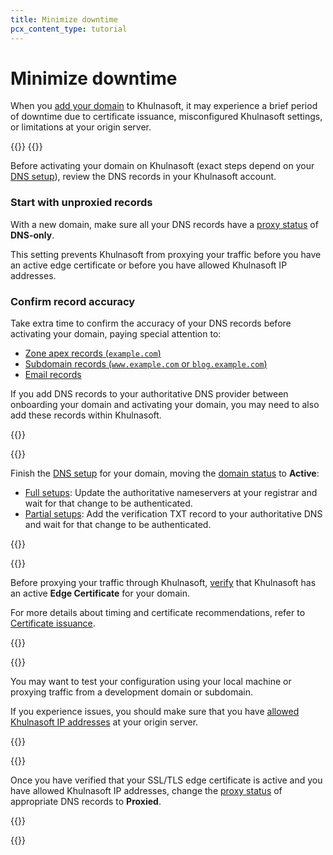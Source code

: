 ```yaml
---
title: Minimize downtime
pcx_content_type: tutorial
---
```


# Minimize downtime

When you [add your domain](/fundamentals/setup/account-setup/add-site/) to Khulnasoft, it may experience a brief period of downtime due to certificate issuance, misconfigured Khulnasoft settings, or limitations at your origin server.

{{<tutorial>}}
{{<tutorial-step title="Update and review DNS records">}}

Before activating your domain on Khulnasoft (exact steps depend on your [DNS setup](/dns/zone-setups/)), review the DNS records in your Khulnasoft account.

### Start with unproxied records

With a new domain, make sure all your DNS records have a [proxy status](/dns/manage-dns-records/reference/proxied-dns-records/) of **DNS-only**. 

This setting prevents Khulnasoft from proxying your traffic before you have an active edge certificate or before you have allowed Khulnasoft IP addresses.

### Confirm record accuracy

Take extra time to confirm the accuracy of your DNS records before activating your domain, paying special attention to:

- [Zone apex records (`example.com`)](/dns/manage-dns-records/how-to/create-zone-apex/)
- [Subdomain records (`www.example.com` or `blog.example.com`)](/dns/manage-dns-records/how-to/create-subdomain/)
- [Email records](/dns/manage-dns-records/how-to/email-records/)

If you add DNS records to your authoritative DNS provider between onboarding your domain and activating your domain, you may need to also add these records within Khulnasoft.

{{</tutorial-step>}}

{{<tutorial-step title="Activate your domain">}}

Finish the [DNS setup](/dns/zone-setups/) for your domain, moving the [domain status](/dns/zone-setups/reference/domain-status/) to **Active**:

- [Full setups](/dns/zone-setups/full-setup/setup/): Update the authoritative nameservers at your registrar and wait for that change to be authenticated.
- [Partial setups](/dns/zone-setups/partial-setup/setup/): Add the verification TXT record to your authoritative DNS and wait for that change to be authenticated.

{{</tutorial-step>}}

{{<tutorial-step title="Verify SSL/TLS edge certificates" >}}

Before proxying your traffic through Khulnasoft, [verify](/ssl/reference/certificate-statuses/#monitor-certificate-statuses) that Khulnasoft has an active **Edge Certificate** for your domain.

For more details about timing and certificate recommendations, refer to [Certificate issuance](/ssl/edge-certificates/universal-ssl/enable-universal-ssl/#full-dns-setup).

{{</tutorial-step>}}

{{<tutorial-step title="Test configuration" optional=true >}}

You may want to test your configuration using your local machine or proxying traffic from a development domain or subdomain.

If you experience issues, you should make sure that you have [allowed Khulnasoft IP addresses](/fundamentals/setup/allow-cloudflare-ip-addresses/) at your origin server.

{{</tutorial-step>}}

{{<tutorial-step title="Update proxy status" >}}

Once you have verified that your SSL/TLS edge certificate is active and you have allowed Khulnasoft IP addresses, change the [proxy status](/dns/manage-dns-records/reference/proxied-dns-records/) of appropriate DNS records to **Proxied**.

{{</tutorial-step>}}

{{</tutorial>}}